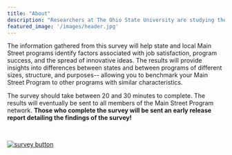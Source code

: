 ```yaml
---
title: "About"
description: "Researchers at The Ohio State University are studying the Main Street Program and the people who implement it in their communities. We are interested in learning more about Main Street Program operations and how Main Street Programs measure their success. "
featured_image: '/images/header.jpg'
---
```


The information gathered from this survey will help state and local Main Street programs identify factors associated with job satisfaction, program success, and the spread of innovative ideas. The results will provide insights into differences between states and between programs of different sizes, structure, and purposes-- allowing you to benchmark your Main Street Program to other programs with similar characteristics.

The survey should take between 20 and 30 minutes to complete. The results will eventually be sent to all members of the Main Street Program network. **Those who complete the survey will be sent an early release report detailing the findings of the survey!**

&nbsp;

[![survey button](https://mainstreetsurvey.netlify.com/images/button.png)](http://qualtrics.com/)
